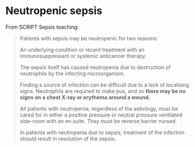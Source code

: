 # Neutropenic sepsis


From SCRIPT Sepsis teaching:
> Patients with sepsis may be neutropenic for two reasons:
>  
> An underlying condition or recent treatment with an immunosuppressant or systemic anticancer therapy.
>  
> The sepsis itself has caused neutropenia due to destruction of neutrophils by the infecting microorganism.
>  
> Finding a source of infection can be difficult due to a lack of localising signs. Neutrophils are required to make pus, and so **there may be no signs on a chest X-ray or erythema around a wound.**
>  
> All patients with neutropenia, regardless of the aetiology, must be cared for in either a positive pressure or neutral pressure ventilated side-room with an en suite. They must be reverse barrier nursed.
>  
> In patients with neutropenia due to sepsis, treatment of the infection should result in resolution of the sepsis.

<!-- {BearID:024469B5-D29D-49FF-BE2E-8FE2651A0556-414-0000257F65E318D9} -->
